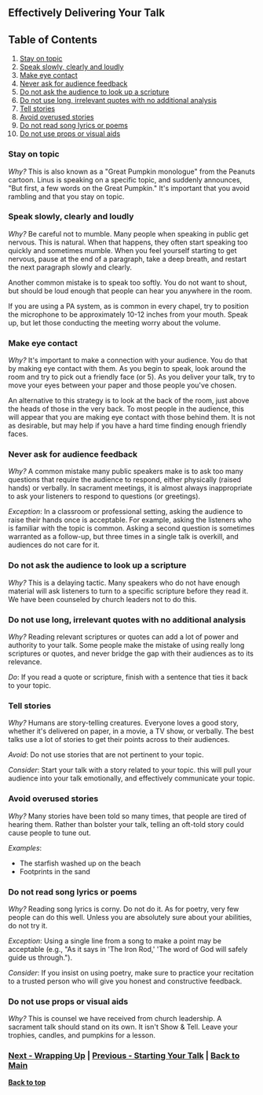## Effectively Delivering Your Talk

## Table of Contents

  1. [Stay on topic](#stay-on-topic)
  1. [Speak slowly, clearly and loudly](#speak-slowly-clearly-and-loudly)
  1. [Make eye contact](#make-eye-contact)
  1. [Never ask for audience feedback](#never-ask-for-audience-feedback)
  1. [Do not ask the audience to look up a scripture](#do-not-ask-the-audience-to-look-up-a-scripture)
  1. [Do not use long, irrelevant quotes with no additional analysis](#do-not-use-long-irrelevant-quotes-with-no-additional-analysis)
  1. [Tell stories](#tell-stories)
  1. [Avoid overused stories](#avoid-overused-stories)
  1. [Do not read song lyrics or poems](#do-not-read-song-lyrics-or-poems)
  1. [Do not use props or visual aids](#do-not-use-props-or-visual-aids)

### Stay on topic

 *Why?* This is also known as a "Great Pumpkin monologue" from the Peanuts cartoon. Linus is speaking on a specific topic, and
suddenly announces, "But first, a few words on the Great Pumpkin." It's important that you avoid rambling and that you
stay on topic. 

### Speak slowly, clearly and loudly

 *Why?* Be careful not to mumble. Many people when speaking in public get nervous. This is natural. When that happens, they
often start speaking too quickly and sometimes mumble. When you feel yourself starting to get nervous, pause at the
end of a paragraph, take a deep breath, and restart the next paragraph slowly and clearly.

Another common mistake is to speak too softly. You do not want to shout, but should be loud enough that people can 
hear you anywhere in the room. 

If you are using a PA system, as is common in every chapel, try to position the microphone to be approximately 10-12
inches from your mouth. Speak up, but let those conducting the meeting worry about the volume. 

### Make eye contact

 *Why?* It's important to make a connection with your audience. You do that by making eye contact with them. As you begin to
speak, look around the room and try to pick out a friendly face (or 5). As you deliver your talk, try to move your
eyes between your paper and those people you've chosen.

An alternative to this strategy is to look at the back of the room, just above the heads of those in the very back.
To most people in the audience, this will appear that you are making eye contact with those behind them. It is not
as desirable, but may help if you have a hard time finding enough friendly faces.

### Never ask for audience feedback

 *Why?* A common mistake many public speakers make is to ask too many questions that require the audience to respond, either
physically (raised hands) or verbally. In sacrament meetings, it is almost always inappropriate to ask your listeners
to respond to questions (or greetings). 

 *Exception*: In a classroom or 
professional setting, asking the audience to raise their hands once is acceptable. For example, asking 
the listeners who is familiar with the topic is common. Asking a second question is sometimes warranted as a follow-up,
but three times in a single talk is overkill, and audiences do not care for it.

### Do not ask the audience to look up a scripture

 *Why?* This is a delaying tactic. Many speakers who do not have enough material will ask listeners to turn to a specific
scripture before they read it. We have been counseled by church leaders not to do this.

### Do not use long, irrelevant quotes with no additional analysis

*Why?* Reading relevant scriptures or quotes can add a lot of power
and authority to your talk. Some people make the mistake of using really
long scriptures or quotes, and never bridge the gap with their audiences as to 
its relevance. 

*Do*: If you read a quote or scripture, finish with a sentence that ties
it back to your topic.

### Tell stories
  
*Why?* Humans are story-telling creatures. Everyone loves a good story,
whether it's delivered on paper, in a movie, a TV show, or verbally. 
The best talks use a lot of stories to get their points across to their
audiences. 

*Avoid*: Do not use stories that are not pertinent to your topic.

*Consider*: Start your talk with a story related to your topic. this
will pull your audience into your talk emotionally, and effectively
communicate your topic.

### Avoid overused stories

*Why?* Many stories have been told so many times, that people are tired
of hearing them. Rather than bolster your talk, telling an oft-told
story could cause people to tune out. 

*Examples*:
  - The starfish washed up on the beach
  - Footprints in the sand

### Do not read song lyrics or poems

*Why?* Reading song lyrics is corny. Do not do it. As for poetry,
very few people can do this well. Unless you are absolutely sure about
your abilities, do not try it.

*Exception*: Using a single line from a song to make a point may be acceptable
(e.g., "As it says in 'The Iron Rod,' 'The word of God will safely guide us through.").

*Consider*: If you insist on using poetry, make sure to practice your
recitation to a trusted person who will give you honest and constructive feedback.

### Do not use props or visual aids

*Why?* This is counsel we have received from church leadership. A 
sacrament talk should stand on its own. It isn't Show & Tell.
Leave your trophies, candles, and pumpkins for a lesson.

### [Next - Wrapping Up](concluding.md) | [Previous - Starting Your Talk](starting.md) | [Back to Main](README.md)
**[Back to top](#table-of-contents)**
